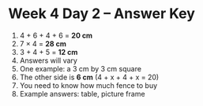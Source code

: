# Week 4 Day 2 – Answer Key

1. 4 + 6 + 4 + 6 = **20 cm**
2. 7 × 4 = **28 cm**
3. 3 + 4 + 5 = **12 cm**
4. Answers will vary
5. One example: a 3 cm by 3 cm square
6. The other side is **6 cm** (4 + x + 4 + x = 20)
7. You need to know how much fence to buy
8. Example answers: table, picture frame
